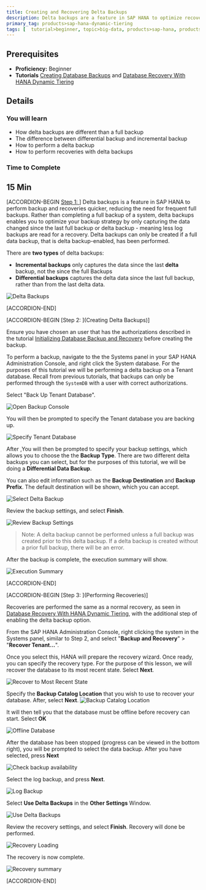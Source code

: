 ```yaml
---
title: Creating and Recovering Delta Backups
description: Delta backups are a feature in SAP HANA to optimize recoveries and backups.
primary_tag: products>sap-hana-dynamic-tiering
tags: [  tutorial>beginner, topic>big-data, products>sap-hana, products>sap-hana-dynamic-tiering, products>sap-hana-studio ]
---
```


## Prerequisites
 - **Proficiency:** Beginner
 - **Tutorials** [Creating Database Backups](https://www.sap.com/developer/tutorials/dt-backup-recovery-part2.html) and [Database Recovery With HANA Dynamic Tiering](https://www.sap.com/developer/tutorials/dt-backup-recovery-part3.html.html)

## Details
### You will learn
- How delta backups are different than a full backup
- The difference between differential backup and incremental backup
- How to perform a delta backup
- How to perform recoveries with delta backups

### Time to Complete
**15 Min**
---

[ACCORDION-BEGIN [Step 1: ](Introduction)]
Delta backups is a feature in SAP HANA to perform backup and recoveries quicker, reducing the need for frequent full backups. Rather than completing a full backup of a system, delta backups enables you to optimize your backup strategy by only capturing the data changed since the last full backup or delta backup - meaning less log backups are read for a recovery. Delta backups can only be created if a full data backup, that is delta backup-enabled, has been performed.

There are **two types** of delta backups:
- **Incremental backups** only captures the data since the last **delta** backup, not the since the full Backups
- **Differential backups** captures the delta data since the last full backup, rather than from the last delta data.

![Delta Backups](delta-backup.png)


[ACCORDION-END]

[ACCORDION-BEGIN [Step 2: ](Creating Delta Backups)]

Ensure you have chosen an user that has the authorizations described in the tutorial [Initializing Database Backup and Recovery](https://www.sap.com/developer/tutorials/dt-backup-recovery-part1.html) before creating the backup.

To perform a backup, navigate to the the Systems panel in your SAP HANA Administration Console, and right click the System database. For the purposes of this tutorial we will be performing a delta backup on a Tenant database. Recall from previous tutorials, that backups can only be performed through the `SystemDB` with a user with correct authorizations.

Select "Back Up Tenant Database".

![Open Backup Console](open-backup-console.png)

You will then be prompted to specify the Tenant database you are backing up.

![Specify Tenant Database](specify-tenant-database.png)

After ,You will then be prompted to specify your backup settings, which allows you to choose the the **Backup Type**. There are two different delta backups you can select, but for the purposes of this tutorial, we will be doing a **Differential Data Backup**.

You can also edit information such as the **Backup Destination** and **Backup Prefix**. The default destination will be shown, which you can accept.

![Select Delta Backup](selectdeltabackup.png)

Review the backup settings, and select **Finish**.

![Review Backup Settings](review-backup-settings.png)

> Note: A delta backup cannot be performed unless a full backup was created prior to this delta backup. If a delta backup is created without a prior full backup, there will be an error.

After the backup is complete, the execution summary will show.

![Execution Summary](completed-delta-backups.png)


[ACCORDION-END]

[ACCORDION-BEGIN [Step 3: ](Performing Recoveries)]

Recoveries are performed the same as a normal recovery, as seen in [Database Recovery With HANA Dynamic Tiering](https://www.sap.com/developer/tutorials/dt-backup-recovery-part3.html), with the additional step of enabling the delta backup option.

From the SAP HANA Administration Console, right clicking the system in the Systems panel, similar to Step 2, and select "**Backup and Recovery**" > "**Recover Tenant...**".

Once you select this, HANA will prepare the recovery wizard. Once ready, you can specify the recovery type. For the purpose of this lesson, we will recover the database to its most recent state. Select **Next**.

![Recover to Most Recent State](most-recent-state.png)

Specify the **Backup Catalog Location** that you wish to use to recover your database. After, select **Next**.
![Backup Catalog Location](backup-catalog-location.png)

It will then tell you that the database must be offline before recovery can start. Select **OK**

![Offline Database](offline.png)

After the database has been stopped (progress can be viewed in the bottom right), you will be prompted to select the data backup. After you have selected, press **Next**

![Check backup availability](check-backup-availability.png)

Select the log backup, and press **Next**.

![Log Backup](log-backup.png)

Select **Use Delta Backups** in the **Other Settings** Window.

![Use Delta Backups](other-settings-delta.png)

Review the recovery settings, and select **Finish**. Recovery will done be performed.

![Recovery Loading](recovery-load.png)

The recovery is now complete.

![Recovery summary](recovery-summary.png)

[ACCORDION-END]
